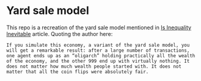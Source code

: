 # Yard sale model
This repo is a recreation of the yard sale model mentioned in [Is Inequality Inevitable](https://www.scientificamerican.com/article/is-inequality-inevitable/) article. Quoting the author here:

```
If you simulate this economy, a variant of the yard sale model, you will get a remarkable result: after a large number of transactions, one agent ends up as an “oligarch” holding practically all the wealth of the economy, and the other 999 end up with virtually nothing. It does not matter how much wealth people started with. It does not matter that all the coin flips were absolutely fair.
```
